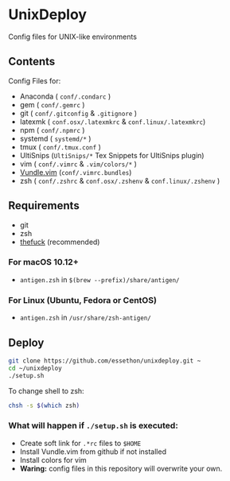 # UnixDeploy
Config files for UNIX-like environments

## Contents
Config Files for:

- Anaconda ( `conf/.condarc` )
- gem ( `conf/.gemrc` )
- git ( `conf/.gitconfig` & `.gitignore` )
- latexmk ( `conf.osx/.latexmkrc` & `conf.linux/.latexmkrc`)
- npm ( `conf/.npmrc` )
- systemd ( `systemd/*` )
- tmux ( `conf/.tmux.conf` )
- UltiSnips (`UltiSnips/*` Tex Snippets for UltiSnips plugin)
- vim ( `conf/.vimrc` & `.vim/colors/*` )
- [Vundle.vim][vundle] (`conf/.vimrc.bundles`)
- zsh ( `conf/.zshrc` & `conf.osx/.zshenv` & `conf.linux/.zshenv` )

## Requirements

- git
- zsh
- [thefuck][thefuck] (recommended)

### For macOS 10.12+

- `antigen.zsh` in `$(brew --prefix)/share/antigen/`

### For Linux (Ubuntu, Fedora or CentOS)

- `antigen.zsh` in `/usr/share/zsh-antigen/`

## Deploy
```sh
git clone https://github.com/essethon/unixdeploy.git ~
cd ~/unixdeploy
./setup.sh
```

To change shell to zsh:
```sh
chsh -s $(which zsh)
```

### What will happen if `./setup.sh` is executed:

- Create soft link for `.*rc` files to `$HOME`
- Install Vundle.vim from github if not installed
- Install colors for vim
- **Waring:** config files in this repository will overwrite your own.

[vundle]:https://github.com/VundleVim/Vundle.vim
[thefuck]:https://github.com/nvbn/thefuck
